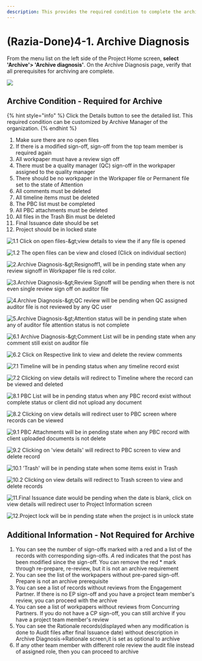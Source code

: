 ```yaml
---
description: This provides the required condition to complete the archive process
---
```


# \(Razia-Done\)4-1. Archive Diagnosis

From the menu list on the left side of the Project Home screen, **select 'Archive'&gt; 'Archive diagnosis'**. On the Archive Diagnosis page, verify that all prerequisites for archiving are complete.

![](../../../.gitbook/assets/image%20%2816%29.png)

## Archive Condition - Required for Archive

{% hint style="info" %}
Click the Details button to see the detailed list. This required condition can be customized by Archive Manager of the organization.
{% endhint %}

1. Make sure there are no open files
2. If there is a modified sign-off, sign-off from the top team member is required again
3. All workpaper must have a review sign off
4. There must be a quality manager \(QC\) sign-off in the workpaper assigned to the quality manager
5. There should be no workpaper in the Workpaper file or Permanent file set to the state of Attention
6. All comments must be deleted
7. All timeline items must be deleted
8. The PBC list must be completed
9. All PBC attachments must be deleted
10. All files in the Trash Bin must be deleted
11. Final Issuance date should be set
12. Project should be in locked state

![1.1 Click on open files-&amp;gt;view details to view the if any  file is opened](../../../.gitbook/assets/image%20%2810%29.png)

![1.2 The open files can be view and closed \(Click on individual section\)](../../../.gitbook/assets/6.png)

![2.Archive Diagnosis-&amp;gt;Resignoff1, will be in pending state when any review signoff in Workpaper file is red color.](../../../.gitbook/assets/image%20%287%29.png)

![3.Archive Diagnosis-&amp;gt;Review Signoff will be pending when there is not even single review sign off on auditor file ](../../../.gitbook/assets/image%20%2838%29.png)

![4.Archive Diagnosis-&amp;gt;QC review will be pending when QC assigned auditor file is not reviewed by any QC user](../../../.gitbook/assets/image%20%2841%29.png)

![5.Archive Diagnosis-&amp;gt;Attention status will be in pending state when any of auditor file attention status is not complete](../../../.gitbook/assets/image%20%2821%29.png)

![6.1  Archive Diagnosis-&amp;gt;Comment List will be in pending state when any comment still exist on auditor file](../../../.gitbook/assets/image.png)

![6.2 Click on Respective link to view and delete the review comments](../../../.gitbook/assets/image%20%2829%29.png)

![7.1 Timeline will be in pending status when any timeline record exist](../../../.gitbook/assets/image%20%2827%29.png)

![7.2 Clicking on view details will redirect to Timeline where the record can be viewed and deleted](../../../.gitbook/assets/image%20%282%29.png)

![8.1 PBC List will be in pending status when any PBC record exist without complete status or client did not upload any document](../../../.gitbook/assets/image%20%289%29.png)

![8.2 Clicking on view details will redirect user to PBC screen where records can be viewed](../../../.gitbook/assets/image%20%2820%29.png)

![9.1 PBC Attachments will be in pending state when any PBC record with client uploaded documents is not delete](../../../.gitbook/assets/image%20%2831%29.png)

![9.2 Clicking on &apos;view details&apos; will redirect to PBC screen to view and delete record](../../../.gitbook/assets/image%20%2812%29.png)

![10.1 &apos;Trash&apos; will be in pending state when some items exist in Trash](../../../.gitbook/assets/image%20%2837%29.png)

![10.2 Clicking on view details will redirect to Trash screen to view and delete records](../../../.gitbook/assets/image%20%283%29.png)

![11.Final Issuance date would be pending when the date is blank, click on view details will redirect user to Project Information screen](../../../.gitbook/assets/image%20%288%29.png)

![12.Project lock will be in pending state when the project is in unlock state](../../../.gitbook/assets/image%20%2813%29.png)

## Additional Information -  Not Required for Archive 

1. You can see the number of sign-offs marked with a red and a list of the records with corresponding sign-offs. _A_ red  indicates that the post has been modified since the sign-off. You can remove the red \* mark through re-prepare, re-review, but it is not an archive requirement
2. You can see the list of the workpapers without pre-pared sign-off. Prepare is not an archive prerequisite
3. You can see a list of records without reviews from the Engagement Partner. If there is no EP sign-off and you have a project team member's review, you can proceed with the archive
4. You can see a list of workpapers without reviews from Concurring Partners. If you do not have a CP sign-off, you can still archive if you have a project team member's review
5. You can see the Rationale records\(displayed when any modification is done to Audit files after final Issuance date\)  without description in Archive Diagnosis-&gt;Rationale screen,it is set as optional to archive
6. If any other team member with different role  review the audit file instead of assigned role, then you can proceed to archive

